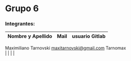 # Grupo 6

### Integrantes:

| Nombre y Apellido              |      Mail                      |     usuario Gitlab   |
| -----------------------------  | ------------------------------ | -------------------  |
   Maximiliano Tarnovski                maxitarnovski@gmail.com               Tarnomax             
|                                |                                |                      |



